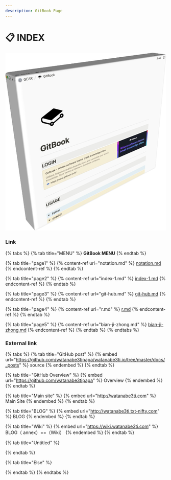 ```yaml
---
description: GitBook Page
---
```


# 📋 INDEX

![GitBook](.gitbook/assets/imggitbook3d.jpg)

### Link

{% tabs %}
{% tab title="MENU" %}
**GitBook MENU**
{% endtab %}

{% tab title="page1" %}
{% content-ref url="notation.md" %}
[notation.md](notation.md)
{% endcontent-ref %}
{% endtab %}

{% tab title="page2" %}
{% content-ref url="index-1.md" %}
[index-1.md](index-1.md)
{% endcontent-ref %}
{% endtab %}

{% tab title="page3" %}
{% content-ref url="git-hub.md" %}
[git-hub.md](git-hub.md)
{% endcontent-ref %}
{% endtab %}

{% tab title="page4" %}
{% content-ref url="r.md" %}
[r.md](r.md)
{% endcontent-ref %}
{% endtab %}

{% tab title="page5" %}
{% content-ref url="bian-ji-zhong.md" %}
[bian-ji-zhong.md](bian-ji-zhong.md)
{% endcontent-ref %}
{% endtab %}
{% endtabs %}

### External link

{% tabs %}
{% tab title="GitHub post" %}
{% embed url="https://github.com/watanabe3tipapa/watanabe3ti.io/tree/master/docs/_posts" %}
source
{% endembed %}
{% endtab %}

{% tab title="GitHub Overview" %}
{% embed url="https://github.com/watanabe3tipapa" %}
Overview
{% endembed %}
{% endtab %}

{% tab title="Main site" %}
{% embed url="http://watanabe3ti.com" %}
Main Site
{% endembed %}
{% endtab %}

{% tab title="BLOG" %}
{% embed url="http://watanabe3ti.txt-nifty.com" %}
BLOG
{% endembed %}
{% endtab %}

{% tab title="Wiki" %}
{% embed url="https://wiki.watanabe3ti.com" %}
BLOG（ annex）==（Wiki）
{% endembed %}
{% endtab %}

{% tab title="Untitled" %}

{% endtab %}

{% tab title="Else" %}

{% endtab %}
{% endtabs %}

